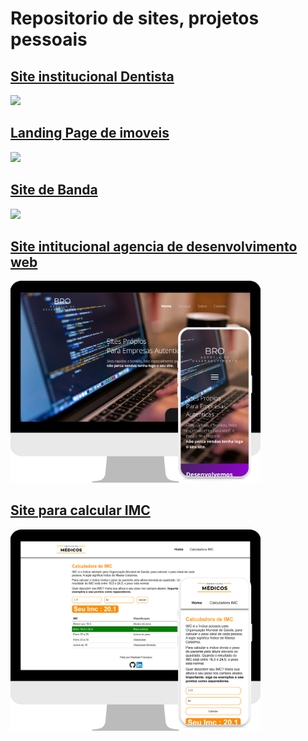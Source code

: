 # Repositorio de sites, projetos pessoais

## <a href="https://raphael-rfa.github.io/landingpageimoveis/">Site institucional Dentista</a>
<img src="https://raphael-rfa.github.io/landingpageagencia/imagens/site1.webp" width="400" height="auto"/>

## <a href="https://raphael-rfa.github.io/landingpageimoveis/">Landing Page de imoveis</a>
<img src="https://raphael-rfa.github.io/landingpageagencia/imagens/site2.webp" width="400" height="auto"/>

## <a href="https://raphael-rfa.github.io/landingpageimoveis/">Site de Banda</a>
<img src="https://raphael-rfa.github.io/landingpageagencia/imagens/site3.webp" width="400" height="auto"/>

## <a href="https://raphael-rfa.github.io/landingpageimoveis/">Site intitucional agencia de desenvolvimento web</a>
<img src="https://raw.githubusercontent.com/raphael-rfa/sites/main/imagens/site2.webp" width="400" height="auto"/>

## <a href="https://raphael-rfa.github.io/landingpageimoveis/">Site para calcular IMC</a>
<img src="https://raw.githubusercontent.com/raphael-rfa/sites/main/imagens/site4.png" width="400" height="auto"/>


